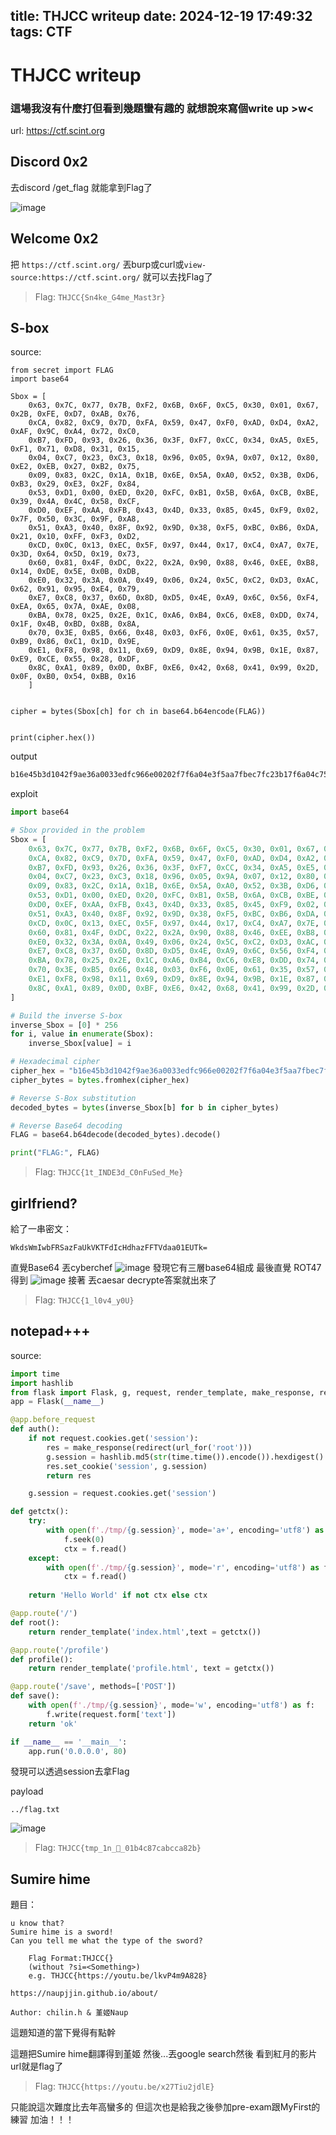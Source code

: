 title: THJCC writeup
date: 2024-12-19 17:49:32
tags: CTF
---

# THJCC writeup

### 這場我沒有什麼打但看到幾題蠻有趣的 就想說來寫個write up >w<
url: https://ctf.scint.org

## Discord 0x2

去discord /get_flag  就能拿到Flag了

![image](https://hackmd.io/_uploads/HJQPHmbB1e.png)

## Welcome 0x2
把 ```https://ctf.scint.org/``` 丟burp或curl或```view-source:https://ctf.scint.org/```
就可以去找Flag了

>Flag: ```THJCC{Sn4ke_G4me_Mast3r}```

## S-box

source:
```python!
from secret import FLAG
import base64

Sbox = [
    0x63, 0x7C, 0x77, 0x7B, 0xF2, 0x6B, 0x6F, 0xC5, 0x30, 0x01, 0x67, 0x2B, 0xFE, 0xD7, 0xAB, 0x76,
    0xCA, 0x82, 0xC9, 0x7D, 0xFA, 0x59, 0x47, 0xF0, 0xAD, 0xD4, 0xA2, 0xAF, 0x9C, 0xA4, 0x72, 0xC0,
    0xB7, 0xFD, 0x93, 0x26, 0x36, 0x3F, 0xF7, 0xCC, 0x34, 0xA5, 0xE5, 0xF1, 0x71, 0xD8, 0x31, 0x15,
    0x04, 0xC7, 0x23, 0xC3, 0x18, 0x96, 0x05, 0x9A, 0x07, 0x12, 0x80, 0xE2, 0xEB, 0x27, 0xB2, 0x75,
    0x09, 0x83, 0x2C, 0x1A, 0x1B, 0x6E, 0x5A, 0xA0, 0x52, 0x3B, 0xD6, 0xB3, 0x29, 0xE3, 0x2F, 0x84,
    0x53, 0xD1, 0x00, 0xED, 0x20, 0xFC, 0xB1, 0x5B, 0x6A, 0xCB, 0xBE, 0x39, 0x4A, 0x4C, 0x58, 0xCF,
    0xD0, 0xEF, 0xAA, 0xFB, 0x43, 0x4D, 0x33, 0x85, 0x45, 0xF9, 0x02, 0x7F, 0x50, 0x3C, 0x9F, 0xA8,
    0x51, 0xA3, 0x40, 0x8F, 0x92, 0x9D, 0x38, 0xF5, 0xBC, 0xB6, 0xDA, 0x21, 0x10, 0xFF, 0xF3, 0xD2,
    0xCD, 0x0C, 0x13, 0xEC, 0x5F, 0x97, 0x44, 0x17, 0xC4, 0xA7, 0x7E, 0x3D, 0x64, 0x5D, 0x19, 0x73,
    0x60, 0x81, 0x4F, 0xDC, 0x22, 0x2A, 0x90, 0x88, 0x46, 0xEE, 0xB8, 0x14, 0xDE, 0x5E, 0x0B, 0xDB,
    0xE0, 0x32, 0x3A, 0x0A, 0x49, 0x06, 0x24, 0x5C, 0xC2, 0xD3, 0xAC, 0x62, 0x91, 0x95, 0xE4, 0x79,
    0xE7, 0xC8, 0x37, 0x6D, 0x8D, 0xD5, 0x4E, 0xA9, 0x6C, 0x56, 0xF4, 0xEA, 0x65, 0x7A, 0xAE, 0x08,
    0xBA, 0x78, 0x25, 0x2E, 0x1C, 0xA6, 0xB4, 0xC6, 0xE8, 0xDD, 0x74, 0x1F, 0x4B, 0xBD, 0x8B, 0x8A,
    0x70, 0x3E, 0xB5, 0x66, 0x48, 0x03, 0xF6, 0x0E, 0x61, 0x35, 0x57, 0xB9, 0x86, 0xC1, 0x1D, 0x9E,
    0xE1, 0xF8, 0x98, 0x11, 0x69, 0xD9, 0x8E, 0x94, 0x9B, 0x1E, 0x87, 0xE9, 0xCE, 0x55, 0x28, 0xDF,
    0x8C, 0xA1, 0x89, 0x0D, 0xBF, 0xE6, 0x42, 0x68, 0x41, 0x99, 0x2D, 0x0F, 0xB0, 0x54, 0xBB, 0x16
    ]


cipher = bytes(Sbox[ch] for ch in base64.b64encode(FLAG))


print(cipher.hex())
```

output

```txt
b16e45b3d1042f9ae36a0033edfc966e00202f7f6a04e3f5aa7fbec7fc23b17f6a04c75033d12727
```

exploit

```python
import base64

# Sbox provided in the problem
Sbox = [
    0x63, 0x7C, 0x77, 0x7B, 0xF2, 0x6B, 0x6F, 0xC5, 0x30, 0x01, 0x67, 0x2B, 0xFE, 0xD7, 0xAB, 0x76,
    0xCA, 0x82, 0xC9, 0x7D, 0xFA, 0x59, 0x47, 0xF0, 0xAD, 0xD4, 0xA2, 0xAF, 0x9C, 0xA4, 0x72, 0xC0,
    0xB7, 0xFD, 0x93, 0x26, 0x36, 0x3F, 0xF7, 0xCC, 0x34, 0xA5, 0xE5, 0xF1, 0x71, 0xD8, 0x31, 0x15,
    0x04, 0xC7, 0x23, 0xC3, 0x18, 0x96, 0x05, 0x9A, 0x07, 0x12, 0x80, 0xE2, 0xEB, 0x27, 0xB2, 0x75,
    0x09, 0x83, 0x2C, 0x1A, 0x1B, 0x6E, 0x5A, 0xA0, 0x52, 0x3B, 0xD6, 0xB3, 0x29, 0xE3, 0x2F, 0x84,
    0x53, 0xD1, 0x00, 0xED, 0x20, 0xFC, 0xB1, 0x5B, 0x6A, 0xCB, 0xBE, 0x39, 0x4A, 0x4C, 0x58, 0xCF,
    0xD0, 0xEF, 0xAA, 0xFB, 0x43, 0x4D, 0x33, 0x85, 0x45, 0xF9, 0x02, 0x7F, 0x50, 0x3C, 0x9F, 0xA8,
    0x51, 0xA3, 0x40, 0x8F, 0x92, 0x9D, 0x38, 0xF5, 0xBC, 0xB6, 0xDA, 0x21, 0x10, 0xFF, 0xF3, 0xD2,
    0xCD, 0x0C, 0x13, 0xEC, 0x5F, 0x97, 0x44, 0x17, 0xC4, 0xA7, 0x7E, 0x3D, 0x64, 0x5D, 0x19, 0x73,
    0x60, 0x81, 0x4F, 0xDC, 0x22, 0x2A, 0x90, 0x88, 0x46, 0xEE, 0xB8, 0x14, 0xDE, 0x5E, 0x0B, 0xDB,
    0xE0, 0x32, 0x3A, 0x0A, 0x49, 0x06, 0x24, 0x5C, 0xC2, 0xD3, 0xAC, 0x62, 0x91, 0x95, 0xE4, 0x79,
    0xE7, 0xC8, 0x37, 0x6D, 0x8D, 0xD5, 0x4E, 0xA9, 0x6C, 0x56, 0xF4, 0xEA, 0x65, 0x7A, 0xAE, 0x08,
    0xBA, 0x78, 0x25, 0x2E, 0x1C, 0xA6, 0xB4, 0xC6, 0xE8, 0xDD, 0x74, 0x1F, 0x4B, 0xBD, 0x8B, 0x8A,
    0x70, 0x3E, 0xB5, 0x66, 0x48, 0x03, 0xF6, 0x0E, 0x61, 0x35, 0x57, 0xB9, 0x86, 0xC1, 0x1D, 0x9E,
    0xE1, 0xF8, 0x98, 0x11, 0x69, 0xD9, 0x8E, 0x94, 0x9B, 0x1E, 0x87, 0xE9, 0xCE, 0x55, 0x28, 0xDF,
    0x8C, 0xA1, 0x89, 0x0D, 0xBF, 0xE6, 0x42, 0x68, 0x41, 0x99, 0x2D, 0x0F, 0xB0, 0x54, 0xBB, 0x16
]

# Build the inverse S-box
inverse_Sbox = [0] * 256
for i, value in enumerate(Sbox):
    inverse_Sbox[value] = i

# Hexadecimal cipher
cipher_hex = "b16e45b3d1042f9ae36a0033edfc966e00202f7f6a04e3f5aa7fbec7fc23b17f6a04c75033d12727"
cipher_bytes = bytes.fromhex(cipher_hex)

# Reverse S-Box substitution
decoded_bytes = bytes(inverse_Sbox[b] for b in cipher_bytes)

# Reverse Base64 decoding
FLAG = base64.b64decode(decoded_bytes).decode()

print("FLAG:", FLAG)
```

>Flag: ```THJCC{1t_INDE3d_C0nFuSed_Me}```

##  girlfriend? 
給了一串密文：
```
WkdsWmIwbFRSazFaUkVKTFdIcHdhazFFTVdaa01EUTk=
```
直覺Base64 
丟cyberchef
![image](https://hackmd.io/_uploads/B14nAi-SJl.png)
發現它有三層base64組成 最後直覺 ROT47 
得到
![image](https://hackmd.io/_uploads/Hym713-Bkg.png)
接著 丟caesar decrypte答案就出來了

>Flag: ```THJCC{1_l0v4_y0U}```

##  notepad+++

source:

```python
import time
import hashlib
from flask import Flask, g, request, render_template, make_response, redirect, url_for
app = Flask(__name__)

@app.before_request
def auth():
    if not request.cookies.get('session'):
        res = make_response(redirect(url_for('root')))
        g.session = hashlib.md5(str(time.time()).encode()).hexdigest()
        res.set_cookie('session', g.session)
        return res

    g.session = request.cookies.get('session')

def getctx():
    try:
        with open(f'./tmp/{g.session}', mode='a+', encoding='utf8') as f:
            f.seek(0)
            ctx = f.read()
    except:
        with open(f'./tmp/{g.session}', mode='r', encoding='utf8') as f:
            ctx = f.read()
            
    return 'Hello World' if not ctx else ctx

@app.route('/')
def root():
    return render_template('index.html',text = getctx())

@app.route('/profile')
def profile():
    return render_template('profile.html', text = getctx())

@app.route('/save', methods=['POST'])
def save():
    with open(f'./tmp/{g.session}', mode='w', encoding='utf8') as f:
        f.write(request.form['text'])
    return 'ok'

if __name__ == '__main__':
    app.run('0.0.0.0', 80)
```

發現可以透過session去拿Flag

payload
```
../flag.txt
```
![image](https://hackmd.io/_uploads/SJ3KQn-ryl.png)

>Flag: ```THJCC{tmp_1n_🐍_01b4c87cabcca82b}```

##  Sumire hime 
題目：
```
u know that?
Sumire hime is a sword!
Can you tell me what the type of the sword?

    Flag Format:THJCC{}
    (without ?si=<Something>)
    e.g. THJCC{https://youtu.be/lkvP4m9A828}

https://naupjjin.github.io/about/

Author: chilin.h & 堇姬Naup
```

這題知道的當下覺得有點幹

這題把Sumire hime翻譯得到堇姬
然後...丟google search然後
看到紅月的影片 url就是flag了

>Flag: ```THJCC{https://youtu.be/x27Tiu2jdlE}```



只能說這次難度比去年高蠻多的 但這次也是給我之後參加pre-exam跟MyFirst的練習
加油！！！
